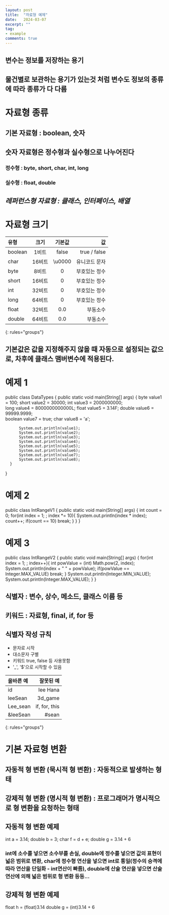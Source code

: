 ```yaml
---
layout: post
title:  "자료형 예제"
date:   2024-03-07
excerpt: ""
tag:
- example
comments: true
---
```


## 변수는 정보를 저장하는 용기
## 물건별로 보관하는 용기가 있는것 처럼 변수도 정보의 종류에 따라 종류가 다 다름

# 자료형 종류
## 기본 자료형 : boolean, 숫자
## 숫자 자료형은 정수형과 실수형으로 나누어진다
### 정수형 : byte, short, char, int, long
### 실수형 : float, double
## *레퍼런스형 자료형 : 클래스, 인터페이스, 배열*

# 자료형 크기
| 유형 | 크기 | 기본값 | 값 |
|:--------|:-------:|:-------:|--------:|
| boolean | 1비트 | false | true / false |
| char | 16비트 | \u0000 | 유니코드 문자 |
| byte | 8비트 | 0 | 부호있는 정수 |
| short | 16비트 | 0 | 부호있는 정수 |
| int | 32비트 | 0 | 부호있는 정수 |
| long | 64비트 | 0 | 부호있는 정수 |
| float | 32비트 | 0.0 | 부동소수 |
| double | 64비트 | 0.0 | 부동소수 |
{: rules="groups"}

## 기본값은 값을 지정해주지 않을 때 자동으로 설정되는 값으로, 차후에 클래스 맴버변수에 적용된다.

# 예제 1
  public class DataTypes {
	  public static void main(String[] args) {
		  byte value1 = 100;
		  short value2 = 30000;
		  int value3 = 2000000000;	
		  long value4 = 8000000000000L;
		  float value5 = 3.14F;
		  double value6 = 99999.9999;		
		  boolean value7 = true;
		  char value8 = 'a';
		
		  System.out.println(value1);
		  System.out.println(value2);
		  System.out.println(value3);
		  System.out.println(value4);
		  System.out.println(value5);
		  System.out.println(value6);
		  System.out.println(value7);
		  System.out.println(value8);
	  }
  }

# 예제 2
  public class IntRangeV1 {
	  public static void main(String[] args) {
		  int count = 0;
		  for(int index = 1; ; index *= 10){
			  System.out.println(index * index);
			  count++;
			  if(count == 10) break;
		  }
	  }
  }

# 예제 3
  public class IntRangeV2 {
	  public static void main(String[] args) {
		  for(int index = 1; ; index++){
			  int powValue = (int) Math.pow(2, index);
			  System.out.println(index + "	" + powValue);
			  if(powValue == Integer.MAX_VALUE) break;
		  }
		  System.out.println(Integer.MIN_VALUE);
		  System.out.println(Integer.MAX_VALUE);
	  }
  }

## 식별자 : 변수, 상수, 메소드, 클래스 이름 등
## 키워드 : 자료형, final, if, for 등

## 식별자 작성 규칙
- 문자로 시작
- 대소문자 구별
- 키워드 true, false 등 사용못함
- '_', '$'으로 시작할 수 있음

| 올바른 예 | 잘못된 예 |
|:--------|--------:|
| id | lee Hana |
| leeSean | 3d_game |
| Lee_sean | if, for, this |
| &leeSean | #sean |
{: rules="groups"}

# 기본 자료형 변환
## 자동적 형 변환 (묵시적 형 변환) : 자동적으로 발생하는 형태
## 강제적 형 변환 (명시적 형 변환) : 프로그래머가 명시적으로 형 변환을 요청하는 형태

## 자동적 형 변환 예제

  int a = 3.14;
  double b = 3;
  char f = d + e;
  double g = 3.14 + 6

### int에 소수를 넣으면 소수부를 손실, double에 정수를 넣으면 값의 표현이 넓은 범위로 변환, char에 정수형 연산을 넣으면 int로 통일(정수의 승격에 따라 연산을 단일화 - int연산이 빠름), double에 산술 연산을 넣으면 산술 연산에 의해 넓은 범위로 형 변환 등등...

## 강제적 형 변환 예제

  float h = (float)3.14
  double g = (int)3.14 + 6
